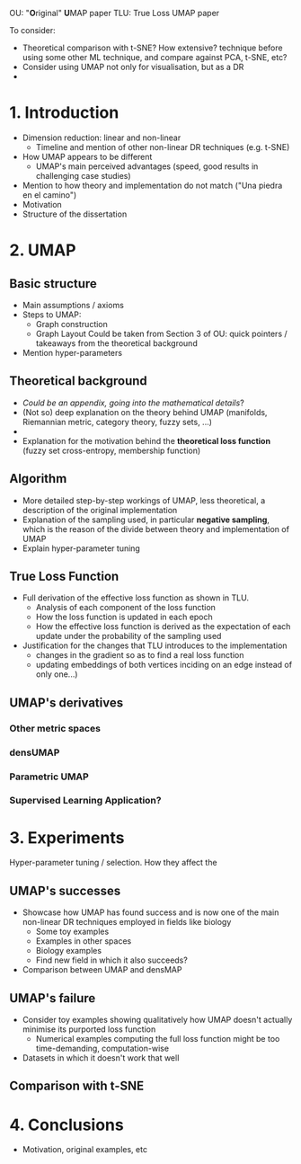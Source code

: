 OU: "**O**riginal" **U**MAP paper 
TLU: True Loss UMAP paper

To consider:
 - Theoretical comparison with t-SNE? How extensive? technique before using some other ML technique, and compare against PCA, t-SNE, etc?
 - Consider using UMAP not only for visualisation, but as a DR
 - 

# 1. Introduction
- Dimension reduction: linear and non-linear
	- Timeline and mention of other non-linear DR techniques (e.g. t-SNE)
- How UMAP appears to be different
	- UMAP's main perceived advantages (speed, good results in challenging case studies)
- Mention to how theory and implementation do not match ("Una piedra en el camino")
- Motivation
- Structure of the dissertation

# 2. UMAP

## Basic structure
- Main assumptions / axioms
- Steps to UMAP:
	- Graph construction
	- Graph Layout
	Could be taken from Section 3 of OU: quick pointers / takeaways from the theoretical background
- Mention hyper-parameters

## Theoretical background
- _Could be an appendix, going into the mathematical details_?
- (Not so) deep explanation on the theory behind UMAP (manifolds, Riemannian metric, category theory, fuzzy sets, ...)
- 
- Explanation for the motivation behind the **theoretical loss function** (fuzzy set cross-entropy, membership function)

## Algorithm
- More detailed step-by-step workings of UMAP, less theoretical, a description of the original implementation
- Explanation of the sampling used, in particular **negative sampling**, which is the reason of the divide between theory and implementation of UMAP
- Explain hyper-parameter tuning

## True Loss Function
- Full derivation of the effective loss function as shown in TLU.
	- Analysis of each component of the loss function
	- How the loss function is updated in each epoch
	- How the effective loss function is derived as the expectation of each update under the probability of the sampling used
- Justification for the changes that TLU introduces to the implementation
	- changes in the gradient so as to find a real loss function
	- updating embeddings of both vertices inciding on an edge instead of only one...)

## UMAP's derivatives
 
### Other metric spaces

### densUMAP

### Parametric UMAP

### Supervised Learning Application?


# 3. Experiments

Hyper-parameter tuning / selection. How they affect the 

## UMAP's successes
- Showcase how UMAP has found success and is now one of the main non-linear DR techniques employed in fields like biology
	- Some toy examples
	- Examples in other spaces
	- Biology examples
	- Find new field in which it also succeeds?
- Comparison between UMAP and densMAP


## UMAP's failure
- Consider toy examples showing qualitatively how UMAP doesn't actually minimise its purported loss function
	- Numerical examples computing the full loss function might be too time-demanding, computation-wise
- Datasets in which it doesn't work that well


## Comparison with t-SNE

# 4. Conclusions
- Motivation, original examples, etc



